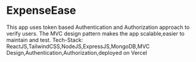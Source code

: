 # ExpenseEase
This app uses token based Authentication and Authorization approach to verify users.
The MVC design pattern makes the app scalable,easier to maintain and test.
Tech-Stack: ReactJS,TailwindCSS,NodeJS,ExpressJS,MongoDB,MVC Design,Authentication,Authorization,deployed on Vercel

